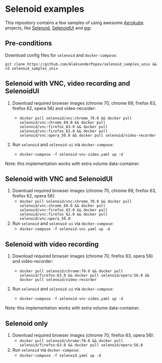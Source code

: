 # Selenoid examples
This repository contains a few samples of using awesome [Aerokube](https://github.com/aerokube) projects, like [Selenoid](https://github.com/aerokube/selenoid), [SelenoidUI](https://github.com/aerokube/selenoid-ui) and [ggr](https://github.com/aerokube/ggr).


## Pre-conditions

Download config files for `selenoid` and `docker-compose`:

`git clone https://github.com/AleksanderPopov/selenoid_samples_unix && cd selenoid_samples_unix`


## Selenoid with VNC, video recording and SelenoidUI

1. Download required browser images (chrome 70, chrome 69, firefox 63, firefox 62, opera 56) and video-recorder:
    - `docker pull selenoid/vnc:chrome_70.0 && docker pull selenoid/vnc:chrome_69.0 && docker pull selenoid/vnc:firefox_63.0 && docker pull selenoid/vnc:firefox_62.0 && docker pull selenoid/vnc:opera_56.0 && docker pull selenoid/video-recorder`

2. Run `selenoid` and `selenoid-ui` via `docker-compose`:
    - `docker-compose -f selenoid-vnc-video.yaml up -d`

Note: this implementation works with extra volume data-container.


## Selenoid with VNC and SelenoidUI

1. Download required browser images (chrome 70, chrome 69, firefox 63, firefox 62, opera 56):
    - `docker pull selenoid/vnc:chrome_70.0 && docker pull selenoid/vnc:chrome_69.0 && docker pull selenoid/vnc:firefox_63.0 && docker pull selenoid/vnc:firefox_62.0 && docker pull selenoid/vnc:opera_56.0`
2. Run `selenoid` and `selenoid-ui` via `docker-compose`:
    - `docker-compose -f selenoid-vnc.yaml up -d`


## Selenoid with video recording

1. Download required browser images (chrome 70, firefox 63, opera 56) and video-recorder:
    - `docker pull selenoid/chrome:70.0 && docker pull selenoid/firefox:63.0 && docker pull selenoid/opera:56.0 && docker pull selenoid/video-recorder`

2. Run `selenoid` and `selenoid-ui` via `docker-compose`:
    - `docker-compose -f selenoid-vnc-video.yaml up -d`

Note: this implementation works with extra volume data-container.


## Selenoid only

1. Download required browser images (chrome 70, firefox 63, opera 56):
    - `docker pull selenoid/chrome:70.0 && docker pull selenoid/firefox:63.0 && docker pull selenoid/opera:56.0`
2. Run `selenoid` via `docker-compose`:
    - `docker-compose -f selenoid.yaml up -d`
